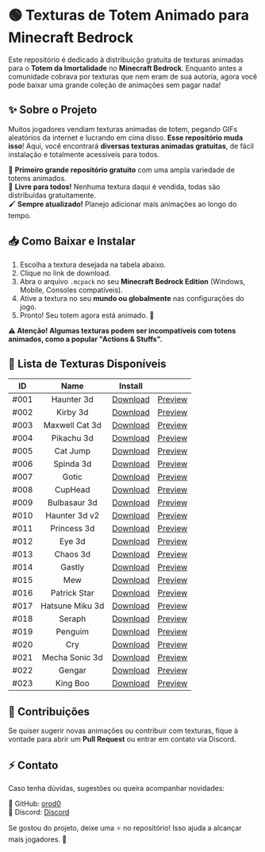 # 🟢 Texturas de Totem Animado para Minecraft Bedrock

Este repositório é dedicado à distribuição gratuita de texturas animadas para o **Totem da Imortalidade** no **Minecraft Bedrock**. Enquanto antes a comunidade cobrava por texturas que nem eram de sua autoria, agora você pode baixar uma grande coleção de animações sem pagar nada!

## ✨ Sobre o Projeto

Muitos jogadores vendiam texturas animadas de totem, pegando GIFs aleatórios da internet e lucrando em cima disso. **Esse repositório muda isso**! Aqui, você encontrará **diversas texturas animadas gratuitas**, de fácil instalação e totalmente acessíveis para todos.

🚀 **Primeiro grande repositório gratuito** com uma ampla variedade de totems animados.  
📜 **Livre para todos!** Nenhuma textura daqui é vendida, todas são distribuídas gratuitamente.  
🖌 **Sempre atualizado!** Planejo adicionar mais animações ao longo do tempo.

## 📥 Como Baixar e Instalar

1. Escolha a textura desejada na tabela abaixo.
2. Clique no link de download.
3. Abra o arquivo `.mcpack` no seu **Minecraft Bedrock Edition** (Windows, Mobile, Consoles compatíveis).
4. Ative a textura no seu **mundo ou globalmente** nas configurações do jogo.
5. Pronto! Seu totem agora está animado. 🎉

**⚠️ Atenção! Algumas texturas podem ser incompatíveis com totens animados, como a popular "Actions & Stuffs".**

## 📝 Lista de Texturas Disponíveis

|      ID      |      Name      |      Install      |            |
|      :---:      |      :---:      |      :---:      |      :---:      |
|      #001      |      Haunter 3d      |      [Download](https://drive.google.com/file/d/1QLl1QwcieTcE8TK-TL9VuYVgoiuzphN4/view?usp=drive_link)      |      [Preview](https://drive.google.com/file/d/1bzfSGMDvbRXeOGQF8NrJdjY5qxCcQDnI/view?usp=sharing)      |
|      #002      |      Kirby 3d      |      [Download](https://drive.google.com/file/d/1--ISg_MYVqZMdCdWf_vAU4Z4vuUM3J7H/view?usp=sharing)      |      [Preview](https://drive.google.com/file/d/19Kd4b5ODAnniiTxRT7mTr2d2UHGRPZKg/view?usp=sharing)      |
|      #003      |     Maxwell Cat 3d     |     [Download](https://drive.google.com/file/d/17CLIE1DI-nCLRHHJ6c08lZCjG2wbBCnU/view?usp=sharing)     |     [Preview](https://drive.google.com/file/d/1OjRduuylH_D8sjw6HG58GV94V1GsAcPG/view?usp=drive_link)     |
|     #004     |     Pikachu 3d     |     [Download](https://drive.google.com/file/d/1KDfThqExg0YyZB9p18iVtsc6mGHWA5hW/view?usp=drive_link)     |     [Preview](https://drive.google.com/file/d/1SpWeDIZJMmv9X8LCxjqupCpQqHDLhZ6v/view?usp=drive_link)     |
|     #005     |    Cat Jump    |    [Download](https://drive.google.com/file/d/1HE-YVeipyCyrHAxqRdVxT_iHSQj8BgAx/view?usp=drive_link)    |    [Preview](https://drive.google.com/file/d/1kTtCRfugCDDScFl2iXhFMBiUSk6YAXIv/view?usp=drive_link)    |
|    #006    |    Spinda 3d    |    [Download](https://drive.google.com/file/d/1OTFyg67cysfcdTxjYWxooXxMPJMW_pum/view?usp=drive_link)    |    [Preview](https://drive.google.com/file/d/1g0GwjxljPcI5vrNDKqE1CNynNvIuxDI6/view?usp=drive_link)    |
|    #007    |    Gotic    |    [Download](https://drive.google.com/file/d/1ByFDYDkIZMZEdWmW7nfLqoXmwtfCOtK5/view?usp=sharing)    |    [Preview](https://drive.google.com/file/d/1NlW2FLG2FrAuoSE4y6a6aZ5LhFx8saUg/view?usp=drive_link)    |
|    #008    |    CupHead    |    [Download](https://drive.google.com/file/d/1kOngRgfFe_VzFHlBNtK_J0tcgmf2xg7s/view?usp=sharing)    |    [Preview](https://drive.google.com/file/d/1jO424sJxEQI-Jc-nE_WLr5PdusdkgrxU/view?usp=drive_link)    |
|    #009    |    Bulbasaur 3d    |    [Download](https://drive.google.com/file/d/1oYqaXWE1aoCMV73y-DDKbxLJcC5-3KLb/view?usp=sharing)    |    [Preview](https://drive.google.com/file/d/13y8ZOI8hUtS90mGtbcltlOvEIYdz5-Co/view?usp=drive_link)    |
|    #010    |    Haunter 3d v2    |    [Download](https://drive.google.com/file/d/1xRI7EIzbvEjJh2-k6JJ8CXxpLAwteFk1/view?usp=sharing)    |    [Preview](https://drive.google.com/file/d/1E5oIjsXid6oK6mXn05Fm2Whkz5MpqzJP/view?usp=drive_link)    |
|    #011    |    Princess 3d    |    [Download](https://drive.google.com/file/d/1qKkdlFmMpfSwX1puGytaswvinhb-A1gO/view?usp=drive_link)    |    [Preview](https://drive.google.com/file/d/17iPD9KAX-Z0Ah1mxS3UhuS9-PLTYiF8I/view?usp=drive_link)    |
|    #012    |    Eye 3d    |    [Download](https://drive.google.com/file/d/1jK70CWvAQVluj74UwBV7YSPL3xLWtgkQ/view?usp=drive_link)    |    [Preview](https://drive.google.com/file/d/15hWwiX38KyIXKApZNy2nOSdQITi451ad/view?usp=drive_link)    |
|    #013    |    Chaos 3d    |    [Download](https://drive.google.com/file/d/1U2kIB-5KWOyq-WYoi8nhO7AI4jSNSf-b/view?usp=drive_link)    |    [Preview](https://drive.google.com/file/d/10L4ctldVjPLvVlLv0IM58oisr5bPJric/view?usp=drive_link)    |
|    #014    |    Gastly    |    [Download](https://drive.google.com/file/d/1Iwn1VXBTjxwcXOoYoPtk8olX-727XMGE/view?usp=drive_link)    |    [Preview](https://drive.google.com/file/d/14wJEutPYs5k5I8AfMu_Ys_x1PL5dSYuz/view?usp=drive_link)    |
|    #015    |    Mew    |    [Download](https://drive.google.com/file/d/1ioXgexcMlI-TrzpZ5Uc_-adoovHtix7j/view?usp=drive_link)    |    [Preview](https://drive.google.com/file/d/1Xh9c7FUPTxw0K9odLai-8O_LMvpwtn-k/view?usp=drive_link)    |
|   #016   |   Patrick Star   |   [Download](https://drive.google.com/file/d/1Qddk8-HbT8wOC2fCcrIjffsmQcdGY2_n/view?usp=drive_link)   |   [Preview](https://drive.google.com/file/d/1lohYbDAkIgzKUDJ8TfVrYaFpjOCBUOi_/view?usp=drive_link)   |
|   #017   |   Hatsune Miku 3d   |   [Download](https://drive.google.com/file/d/1ZgDLVDDOpGT2LP9y_spRXB0zsNNXHAuF/view?usp=drive_link)   |   [Preview](https://drive.google.com/file/d/1Wao2X2rRJE36ZYhXmuf79dkDl_FUehWk/view?usp=drive_link)   |
|   #018   |   Seraph   |   [Download](https://drive.google.com/file/d/1EBEGHhiRrQvIRjhWgylOP79ewjw5AkEf/view?usp=drive_link)   |   [Preview](https://drive.google.com/file/d/1UNV6bs6-wey5cKvlP03wlotMbvX4tsf8/view?usp=drive_link)   |
|   #019   |   Penguim   |   [Download](https://drive.google.com/file/d/1IgQSXng0EBCZFifjzfBBioPqZpYDEzdS/view?usp=drive_link)   |   [Preview](https://drive.google.com/file/d/1rmpzIl7uiad7EextwnfXX38553RF78y1/view?usp=drive_link)   |
|  #020  |  Cry  |  [Download](https://drive.google.com/file/d/16mdwJLBlkAs1yLqmiXHyL2D1-0_VuMQy/view?usp=drive_link)  |  [Preview](https://drive.google.com/file/d/1c-ez1UOWDsnTZneIJ59TdWV8Aq0pcNKe/view?usp=sharing)  |
| #021 | Mecha Sonic 3d | [Download](https://drive.google.com/file/d/10K6vK4vPeExJP1N6XyypkpUstFU5G-U4/view?usp=sharing) | [Preview](https://drive.google.com/file/d/1vpBCavEvjCN7mHfJEPoKGcDFRbLk_Qcr/view?usp=sharing) |
| #022 | Gengar | [Download](https://drive.google.com/file/d/1E22sRFqgUb8qSwNbMa1jOr71JTQT791W/view?usp=sharing) | [Preview](https://drive.google.com/file/d/10d3JOLiwy4E11ZrsSjjrQFrClPyjgWhp/view?usp=sharing) |
| #023 | King Boo | [Download](https://drive.google.com/file/d/11ORuPOT93vomyH5x9ejEuHZHDrDfFo31/view?usp=sharing) | [Preview](https://drive.google.com/file/d/1V_e5zC4B3faDoDL25bAYfK2txKAB9qEg/view?usp=sharing) |


## 🤝 Contribuições
Se quiser sugerir novas animações ou contribuir com texturas, fique à vontade para abrir um **Pull Request** ou entrar em contato via Discord.

## ⚡ Contato
Caso tenha dúvidas, sugestões ou queira acompanhar novidades:

📌 GitHub: [orod0](https://github.com/orod0)  
📌 Discord: [Discord](https://discord.gg/GyGTpYTHp8)  

Se gostou do projeto, deixe uma ⭐ no repositório! Isso ajuda a alcançar mais jogadores. 💚

